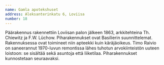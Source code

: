 ```yaml
---
name: Gamla apotekshuset
address: Aleksanterinkatu 6, Loviisa
number: 18
---
```

Päärakennus rakennettiin Loviisan palon jälkeen 1863, arkkitehteina Th. Chiewitz ja F.W. Lüchow. Piharakennukset ovat Basilierin suunnittelemat. Rakennuksessa ovat toimineet niin apteekki kuin käräjäoikeus. Timo Raivio on saneerannut 1970-luvun remontissa lähes tuhotun arvokiinteistön uuteen loistoon: se sisältää sekä asuntoja että liiketilaa. Piharakennukset kunnostetaan seuraavaksi.